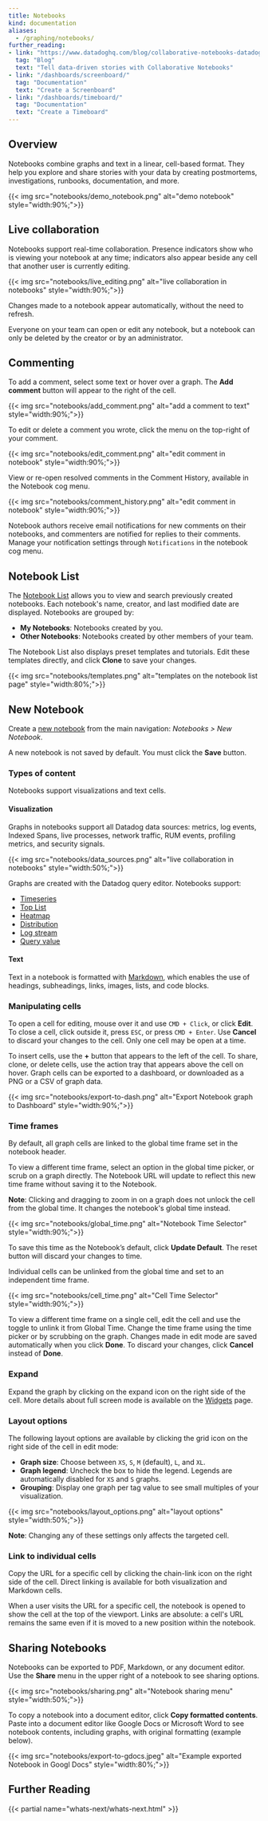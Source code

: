 ```yaml
---
title: Notebooks
kind: documentation
aliases:
  - /graphing/notebooks/
further_reading:
- link: "https://www.datadoghq.com/blog/collaborative-notebooks-datadog/"
  tag: "Blog"
  text: "Tell data-driven stories with Collaborative Notebooks"
- link: "/dashboards/screenboard/"
  tag: "Documentation"
  text: "Create a Screenboard"
- link: "/dashboards/timeboard/"
  tag: "Documentation"
  text: "Create a Timeboard"
---
```


## Overview

Notebooks combine graphs and text in a linear, cell-based format. They help you explore and share stories with your data by creating postmortems, investigations, runbooks, documentation, and more.

{{< img src="notebooks/demo_notebook.png" alt="demo notebook"  style="width:90%;">}}

## Live collaboration

Notebooks support real-time collaboration. Presence indicators show who is viewing your notebook at any time; indicators also appear beside any cell that another user is currently editing.

{{< img src="notebooks/live_editing.png" alt="live collaboration in notebooks"  style="width:90%;">}}

Changes made to a notebook appear automatically, without the need to refresh.

Everyone on your team can open or edit any notebook, but a notebook can only be deleted by the creator or by an administrator.

## Commenting

To add a comment, select some text or hover over a graph. The **Add comment** button will appear to the right of the cell.

{{< img src="notebooks/add_comment.png" alt="add a comment to text" style="width:90%;">}}

To edit or delete a comment you wrote, click the menu on the top-right of your comment.

{{< img src="notebooks/edit_comment.png" alt="edit comment in notebook" style="width:90%;">}}

View or re-open resolved comments in the Comment History, available in the Notebook cog menu.

{{< img src="notebooks/comment_history.png" alt="edit comment in notebook" style="width:90%;">}}

Notebook authors receive email notifications for new comments on their notebooks, and commenters are notified for replies to their comments. Manage your notification settings through `Notifications` in the notebook cog menu.


## Notebook List

The [Notebook List][1] allows you to view and search previously created notebooks. Each notebook's name, creator, and last modified date are displayed. Notebooks are grouped by:

* **My Notebooks**: Notebooks created by you.
* **Other Notebooks**: Notebooks created by other members of your team.

The Notebook List also displays preset templates and tutorials. Edit these templates directly, and click **Clone** to save your changes.

{{< img src="notebooks/templates.png" alt="templates on the notebook list page" style="width:80%;">}}

## New Notebook

Create a [new notebook][2] from the main navigation: *Notebooks > New Notebook*.

A new notebook is not saved by default. You must click the **Save** button.

### Types of content

Notebooks support visualizations and text cells.

#### Visualization

Graphs in notebooks support all Datadog data sources: metrics, log events, Indexed Spans, live processes, network traffic, RUM events, profiling metrics, and security signals.

{{< img src="notebooks/data_sources.png" alt="live collaboration in notebooks"  style="width:50%;">}}

Graphs are created with the Datadog query editor. Notebooks support:

* [Timeseries][3]
* [Top List][4]
* [Heatmap][5]
* [Distribution][6]
* [Log stream][7]
* [Query value][8]

#### Text

Text in a notebook is formatted with [Markdown][9], which enables the use of headings, subheadings, links, images, lists, and code blocks.

### Manipulating cells

To open a cell for editing, mouse over it and use `CMD + Click`, or click **Edit**. To close a cell, click outside it, press `ESC`, or press `CMD + Enter`. Use **Cancel** to discard your changes to the cell. Only one cell may be open at a time.

To insert cells, use the **+** button that appears to the left of the cell. To share, clone, or delete cells, use the action tray that appears above the cell on hover. Graph cells can be exported to a dashboard, or downloaded as a PNG or a CSV of graph data.

{{< img src="notebooks/export-to-dash.png" alt="Export Notebook graph to Dashboard"  style="width:90%;">}}

### Time frames

By default, all graph cells are linked to the global time frame set in the notebook header.

To view a different time frame, select an option in the global time picker, or scrub on a graph directly. The Notebook URL will update to reflect this new time frame without saving it to the Notebook.

**Note**: Clicking and dragging to zoom in on a graph does not unlock the cell from the global time. It changes the notebook's global time instead.

{{< img src="notebooks/global_time.png" alt="Notebook Time Selector"  style="width:90%;">}}


To save this time as the Notebook’s default, click **Update Default**. The reset button will discard your changes to time.

Individual cells can be unlinked from the global time and set to an independent time frame.

{{< img src="notebooks/cell_time.png" alt="Cell Time Selector"  style="width:90%;">}}

To view a different time frame on a single cell, edit the cell and use the toggle to unlink it from Global Time. Change the time frame using the time picker or by scrubbing on the graph. Changes made in edit mode are saved automatically when you click **Done**. To discard your changes, click **Cancel** instead of **Done**.

### Expand

Expand the graph by clicking on the expand icon on the right side of the cell. More details about full screen mode is available on the [Widgets][10] page.

### Layout options

The following layout options are available by clicking the grid icon on the right side of the cell in edit mode:

* **Graph size**: Choose between `XS`, `S`, `M` (default), `L`, and `XL`.
* **Graph legend**: Uncheck the box to hide the legend. Legends are automatically disabled for `XS` and `S` graphs.
* **Grouping**: Display one graph per tag value to see small multiples of your visualization.

{{< img src="notebooks/layout_options.png" alt="layout options"  style="width:50%;">}}

**Note**: Changing any of these settings only affects the targeted cell.

### Link to individual cells

Copy the URL for a specific cell by clicking the chain-link icon on the right side of the cell. Direct linking is available for both visualization and Markdown cells.

When a user visits the URL for a specific cell, the notebook is opened to show the cell at the top of the viewport. Links are absolute: a cell's URL remains the same even if it is moved to a new position within the notebook.

## Sharing Notebooks

Notebooks can be exported to PDF, Markdown, or any document editor. Use the **Share** menu in the upper right of a notebook to see sharing options.

{{< img src="notebooks/sharing.png" alt="Notebook sharing menu"  style="width:50%;">}}

To copy a notebook into a document editor, click **Copy formatted contents**. Paste into a document editor like Google Docs or Microsoft Word to see notebook contents, including graphs, with original formatting (example below).

{{< img src="notebooks/export-to-gdocs.jpeg" alt="Example exported Notebook in Googl Docs"  style="width:80%;">}}

## Further Reading

{{< partial name="whats-next/whats-next.html" >}}

[1]: https://app.datadoghq.com/notebook/list
[2]: https://app.datadoghq.com/notebook
[3]: /dashboards/widgets/timeseries/
[4]: /dashboards/widgets/top_list/
[5]: /dashboards/widgets/heat_map/
[6]: /dashboards/widgets/distribution/
[7]: /dashboards/widgets/log_stream/
[8]: /dashboards/widgets/query_value/
[9]: https://daringfireball.net/projects/markdown/
[10]: /dashboards/widgets/#full-screen
